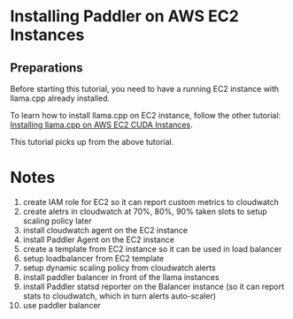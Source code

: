 # Installing Paddler on AWS EC2 Instances

## Preparations

Before starting this tutorial, you need to have a running EC2 instance with llama.cpp already installed.

To learn how to install llama.cpp on EC2 instance, follow the other tutorial: [Installing llama.cpp on AWS EC2 CUDA Instances](tutorial-installing-llamacpp-aws-cuda.md). 

This tutorial picks up from the above tutorial.

# Notes

1. create IAM role for EC2 so it can report custom metrics to cloudwatch
2. create aletrs in cloudwatch at 70%, 80%, 90% taken slots to setup scaling policy later
3. install cloudwatch agent on the EC2 instance
4. install Paddler Agent on the EC2 instance
5. create a template from EC2 instance so it can be used in load balancer
6. setup loadbalancer from EC2 template
7. setup dynamic scaling policy from cloudwatch alerts
8. install paddler balancer in front of the llama instances
9. install Paddler statsd reporter on the Balancer instance (so it can report stats to cloudwatch, which in turn alerts auto-scaler)
10. use paddler balancer
